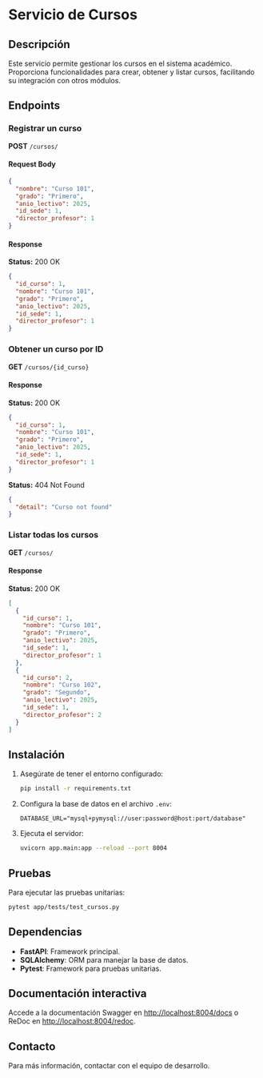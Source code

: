 # Servicio de Cursos

## Descripción
Este servicio permite gestionar los cursos en el sistema académico. Proporciona funcionalidades para crear, obtener y listar cursos, facilitando su integración con otros módulos.

## Endpoints

### Registrar un curso
**POST** `/cursos/`

#### Request Body

```json
{
  "nombre": "Curso 101",
  "grado": "Primero",
  "anio_lectivo": 2025,
  "id_sede": 1,
  "director_profesor": 1
}
```

#### Response

**Status:** 200 OK

```json
{
  "id_curso": 1,
  "nombre": "Curso 101",
  "grado": "Primero",
  "anio_lectivo": 2025,
  "id_sede": 1,
  "director_profesor": 1
}
```

### Obtener un curso por ID

**GET** `/cursos/{id_curso}`

#### Response

**Status:** 200 OK

```json
{
  "id_curso": 1,
  "nombre": "Curso 101",
  "grado": "Primero",
  "anio_lectivo": 2025,
  "id_sede": 1,
  "director_profesor": 1
}
```

**Status:** 404 Not Found

```json
{
  "detail": "Curso not found"
}
```

### Listar todas los cursos

**GET** `/cursos/`

#### Response

**Status:** 200 OK

```json
[
  {
    "id_curso": 1,
    "nombre": "Curso 101",
    "grado": "Primero",
    "anio_lectivo": 2025,
    "id_sede": 1,
    "director_profesor": 1
  },
  {
    "id_curso": 2,
    "nombre": "Curso 102",
    "grado": "Segundo",
    "anio_lectivo": 2025,
    "id_sede": 1,
    "director_profesor": 2
  }
]
```

## Instalación

1. Asegúrate de tener el entorno configurado:

   ```bash
   pip install -r requirements.txt
   ```
2. Configura la base de datos en el archivo `.env`:

   ```env
   DATABASE_URL="mysql+pymysql://user:password@host:port/database"
   ```
3. Ejecuta el servidor:

   ```bash
   uvicorn app.main:app --reload --port 8004
   ```

## Pruebas

Para ejecutar las pruebas unitarias:

```bash
pytest app/tests/test_cursos.py
```

## Dependencias

* **FastAPI**: Framework principal.
* **SQLAlchemy**: ORM para manejar la base de datos.
* **Pytest**: Framework para pruebas unitarias.

## Documentación interactiva

Accede a la documentación Swagger en [http://localhost:8004/docs](http://localhost:8004/docs) o ReDoc en [http://localhost:8004/redoc](http://localhost:8004/redoc).

## Contacto

Para más información, contactar con el equipo de desarrollo.
